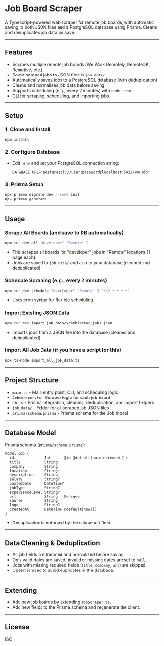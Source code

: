 # Job Board Scraper

A TypeScript-powered web scraper for remote job boards, with automatic saving to both JSON files and a PostgreSQL database using Prisma. Cleans and deduplicates job data on save.

---

## Features
- Scrapes multiple remote job boards (We Work Remotely, RemoteOK, Remotive, etc.)
- Saves scraped jobs to JSON files in `job_data/`
- Automatically saves jobs to a PostgreSQL database (with deduplication)
- Cleans and normalizes job data before saving
- Supports scheduling (e.g., every 2 minutes) with `node-cron`
- CLI for scraping, scheduling, and importing jobs

---

## Setup

### 1. Clone and Install
```sh
npm install
```

### 2. Configure Database
- Edit `.env` and set your PostgreSQL connection string:
  ```
  DATABASE_URL="postgresql://user:password@localhost:5432/yourdb"
  ```

### 3. Prisma Setup
```sh
npx prisma migrate dev --name init
npx prisma generate
```

---

## Usage

### Scrape All Boards (and save to DB automatically)
```sh
npm run dev all "developer" "Remote" 1
```
- This scrapes all boards for "developer" jobs in "Remote" locations (1 page each).
- Jobs are saved to `job_data/` and also to your database (cleaned and deduplicated).

### Schedule Scraping (e.g., every 2 minutes)
```sh
npm run dev schedule "developer" "Remote" 1 "*/2 * * * *"
```
- Uses cron syntax for flexible scheduling.

### Import Existing JSON Data
```sh
npm run dev import job_data/ycombinator_jobs.json
```
- Imports jobs from a JSON file into the database (cleaned and deduplicated).

### Import All Job Data (if you have a script for this)
```sh
npx ts-node import_all_job_data.ts
```

---

## Project Structure

- `main.ts` - Main entry point, CLI, and scheduling logic
- `JobScraper.ts` - Scraper logic for each job board
- `db.ts` - Prisma integration, cleaning, deduplication, and import helpers
- `job_data/` - Folder for all scraped job JSON files
- `prisma/schema.prisma` - Prisma schema for the Job model

---

## Database Model

Prisma schema (`prisma/schema.prisma`):
```prisma
model Job {
  id              Int      @id @default(autoincrement())
  title           String
  company         String
  location        String
  description     String
  salary          String?
  postedDate      DateTime?
  jobType         String?
  experienceLevel String?
  url             String   @unique
  source          String
  logo            String?
  createdAt       DateTime @default(now())
}
```
- Deduplication is enforced by the unique `url` field.

---

## Data Cleaning & Deduplication
- All job fields are trimmed and normalized before saving.
- Only valid dates are saved; invalid or missing dates are set to `null`.
- Jobs with missing required fields (`title`, `company`, `url`) are skipped.
- Upsert is used to avoid duplicates in the database.

---

## Extending
- Add new job boards by extending `JobScraper.ts`.
- Add new fields to the Prisma schema and regenerate the client.

---

## License
ISC 